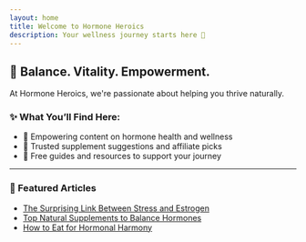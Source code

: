 ```yaml
---
layout: home
title: Welcome to Hormone Heroics
description: Your wellness journey starts here 🌿
---
```


## 🌿 Balance. Vitality. Empowerment.

At Hormone Heroics, we're passionate about helping you thrive naturally.

### ✨ What You’ll Find Here:

- 🌼 Empowering content on hormone health and wellness  
- 🍇 Trusted supplement suggestions and affiliate picks  
- 📘 Free guides and resources to support your journey

---

### 📌 Featured Articles

- [The Surprising Link Between Stress and Estrogen](#)
- [Top Natural Supplements to Balance Hormones](#)
- [How to Eat for Hormonal Harmony](#)
